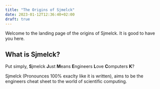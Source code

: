 ```yaml
---
title: "The Origins of Sjmelck"
date: 2023-01-12T12:36:40+02:00
draft: true
---
```

Welcome to the landing page of the origins of Sjmelck. It is good to have you here.

## What is Sjmelck?

Put simply, **S**jmelck **J**ust **M**eans **E**ngineers **L**ove **C**omputers **K**?

Sjmelck (Pronounces 100% exaclty like it is written), aims to be the engineers cheat sheet to the world of scientific computing.

